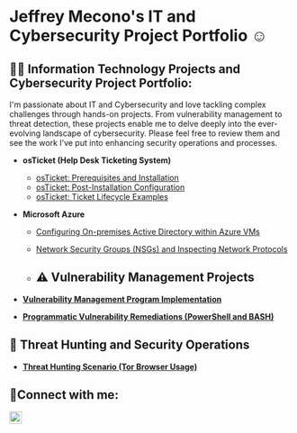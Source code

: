 <h1> Jeffrey Mecono's IT and Cybersecurity Project Portfolio  <a href="https://linkedin.com/in//jeffrey-mecono-554654134
"> </a>☺</h1>

<h2>👨‍💻 Information Technology Projects and Cybersecurity Project Portfolio:</h2>

I'm passionate about IT and Cybersecurity and love tackling complex challenges through hands-on projects. From vulnerability management to threat detection, these projects enable me to delve deeply into the ever-evolving landscape of cybersecurity. Please feel free to review them and see the work I’ve put into enhancing security operations and processes.



- <b>osTicket (Help Desk Ticketing System)</b>
  - [osTicket: Prerequisites and Installation](https://github.com/jmecono85/osticket-prereqs)
  - [osTicket: Post-Installation Configuration](https://github.com/jmecono85/post-install-config)
  - [osTicket: Ticket Lifecycle Examples](https://github.com/jmecono85/ticket-lifecycle)
- <b>Microsoft Azure</b>
  - [Configuring On-premises Active Directory within Azure VMs](https://github.com/jmecono85/configure-ad)
  - [Network Security Groups (NSGs) and Inspecting Network Protocols](https://github.com/jmecono85/azure-network-protocols)
 
  - ## ⚠️ Vulnerability Management Projects

- **[Vulnerability Management Program Implementation](https://github.com/jmecono85/vulnerability-management-program)**
- **[Programmatic Vulnerability Remediations (PowerShell and BASH)](https://github.com/jmecono85/programmatic-vulnerability-remediations)**

## 🚨 Threat Hunting and Security Operations

- **[Threat Hunting Scenario (Tor Browser Usage)](https://github.com/jmecono85/threat-hunting-scenario-tor)**


<h2>🤳Connect with me:</h2>


[<img align="left" alt="Josh | LinkedIn" width="22px" src="https://cdn.jsdelivr.net/npm/simple-icons@v3/icons/linkedin.svg" />][linkedin]




[linkedin]: https://linkedin.com/in//jeffrey-mecono-554654134

